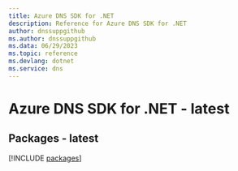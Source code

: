 ```yaml
---
title: Azure DNS SDK for .NET
description: Reference for Azure DNS SDK for .NET
author: dnssuppgithub
ms.author: dnssuppgithub
ms.data: 06/29/2023
ms.topic: reference
ms.devlang: dotnet
ms.service: dns
---
```

# Azure DNS SDK for .NET - latest
## Packages - latest
[!INCLUDE [packages](dns-index.md)]